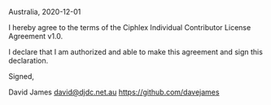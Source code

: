 Australia, 2020-12-01

I hereby agree to the terms of the Ciphlex Individual Contributor License
Agreement v1.0.

I declare that I am authorized and able to make this agreement and sign this
declaration.

Signed,

David James david@djdc.net.au https://github.com/davejames
